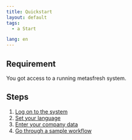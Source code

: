 ```yaml
---
title: Quickstart
layout: default
tags:
  - a Start

lang: en
---
```


## Requirement

You got access to a running metasfresh system.

## Steps

1. [Log on to the system](Logon)
1. [Set your language](./SwitchLanguage.md)
1. [Enter your company data](./InitialSetupWizard)
1. [Go through a sample workflow ](./Workflow_SalesOrder_to_Invoice)
